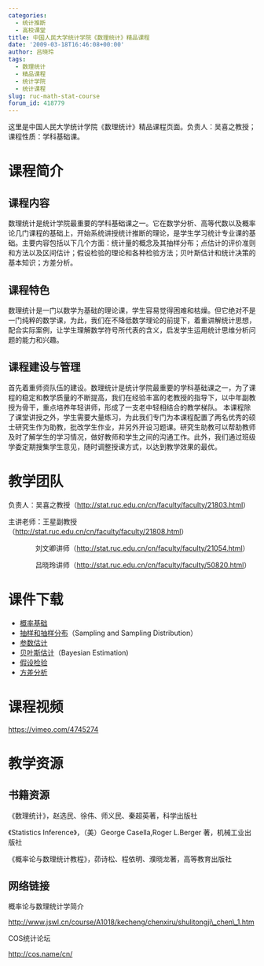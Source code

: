 ```yaml
---
categories:
  - 统计推断
  - 高校课堂
title: 中国人民大学统计学院《数理统计》精品课程
date: '2009-03-18T16:46:08+00:00'
author: 吕晓玲
tags:
  - 数理统计
  - 精品课程
  - 统计学院
  - 统计课程
slug: ruc-math-stat-course
forum_id: 418779
---
```


这里是中国人民大学统计学院《数理统计》精品课程页面。负责人：吴喜之教授；课程性质：学科基础课。

# 课程简介

## 课程内容

数理统计是统计学院最重要的学科基础课之一。它在数学分析、高等代数以及概率论几门课程的基础上，开始系统讲授统计推断的理论，是学生学习统计专业课的基础。主要内容包括以下几个方面：统计量的概念及其抽样分布；点估计的评价准则和方法以及区间估计；假设检验的理论和各种检验方法；贝叶斯估计和统计决策的基本知识；方差分析。
<!--more-->

## 课程特色

数理统计是一门以数学为基础的理论课，学生容易觉得困难和枯燥。但它绝对不是一门纯粹的数学课，为此，我们在不降低数学理论的前提下，着重讲解统计思想，配合实际案例，让学生理解数学符号所代表的含义，启发学生运用统计思维分析问题的能力和兴趣。

## 课程建设与管理

首先着重师资队伍的建设。数理统计是统计学院最重要的学科基础课之一，为了课程的稳定和教学质量的不断提高，我们在经验丰富的老教授的指导下，以中年副教授为骨干，重点培养年轻讲师，形成了一支老中轻相结合的教学梯队。 本课程除了课堂讲授之外，学生需要大量练习，为此我们专门为本课程配置了两名优秀的硕士研究生作为助教，批改学生作业，并另外开设习题课。研究生助教可以帮助教师及时了解学生的学习情况，做好教师和学生之间的沟通工作。此外，我们通过班级学委定期搜集学生意见，随时调整授课方式，以达到教学效果的最优。

# 教学团队

负责人：吴喜之教授（<http://stat.ruc.edu.cn/cn/faculty/faculty/21803.html>）

主讲老师：王星副教授（<http://stat.ruc.edu.cn/cn/faculty/faculty/21808.html>）

              刘文卿讲师（<http://stat.ruc.edu.cn/cn/faculty/faculty/21054.html>）

              吕晓玲讲师（<http://stat.ruc.edu.cn/cn/faculty/faculty/50820.html>）

# 课件下载

* [概率基础](https://uploads.cosx.org/2009/06/Probability.ppt)
* [抽样和抽样分布](https://uploads.cosx.org/2009/06/Sampling_dist.ppt)（Sampling and Sampling Distribution）
* [参数估计](https://uploads.cosx.org/2009/06/Parameter_est.ppt)
* [贝叶斯估计](https://uploads.cosx.org/2009/06/Bayes.ppt)（Bayesian Estimation)
* [假设检验](https://uploads.cosx.org/2009/06/Hypothesis_test.ppt)
* [方差分析](https://uploads.cosx.org/2009/06/ANOVA.ppt)

# 课程视频

<https://vimeo.com/4745274>

# 教学资源

## 书籍资源

《数理统计》，赵选民、徐伟、师义民、秦超英著，科学出版社

《Statistics Inference》，（美）George Casella,Roger L.Berger 著，机械工业出版社

《概率论与数理统计教程》，茆诗松、程依明、濮晓龙著，高等教育出版社

## 网络链接

概率论与数理统计学简介

<http://www.jswl.cn/course/A1018/kecheng/chenxiru/shulitongji\_chen\_1.htm>

COS统计论坛

<http://cos.name/cn/>
